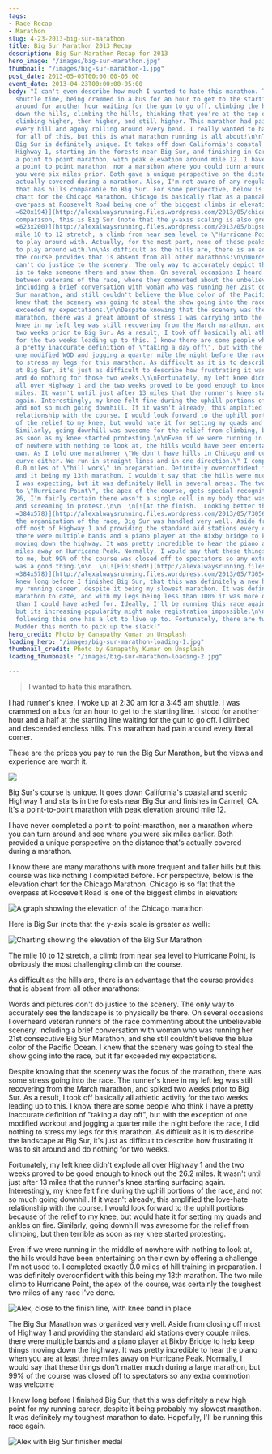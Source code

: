 ```yaml
---
tags:
- Race Recap
- Marathon
slug: 4-23-2013-big-sur-marathon
title: Big Sur Marathon 2013 Recap
description: Big Sur Marathon Recap for 2013
hero_image: "/images/big-sur-marathon.jpg"
thumbnail: "/images/big-sur-marathon-1.jpg"
post_date: 2013-05-05T00:00:00-05:00
event_date: 2013-04-23T00:00:00-05:00
body: "I can't even describe how much I wanted to hate this marathon. The 3:45 am
  shuttle time, being crammed in a bus for an hour to get to the starting line, standing
  around for another hour waiting for the gun to go off, climbing the hills, going
  down the hills, climbing the hills, thinking that you're at the top of the hill,
  climbing higher, then higher, and still higher. This marathon had pain roaring down
  every hill and agony rolling around every bend. I really wanted to hate this marathon
  for all of this, but this is what marathon running is all about!\n\nThe course of
  Big Sur is definitely unique. It takes off down California's coastal and scenic
  Highway 1, starting in the forests near Big Sur, and finishing in Carmel, CA. It's
  a point to point marathon, with peak elevation around mile 12. I have never done
  a point to point marathon, nor a marathon where you could turn around and see where
  you were six miles prior. Both gave a unique perspective on the distance that's
  actually covered during a marathon. Also, I'm not aware of any regular marathon
  that has hills comparable to Big Sur. For some perspective, below is the elevation
  chart for the Chicago Marathon. Chicago is basically flat as a pancake, with the
  overpass at Roosevelt Road being one of the biggest climbs in elevation:\n\n[![ChicagoElevationChart](http://alexalwaysrunning.files.wordpress.com/2013/05/chicagoelevationchart.png
  =620x194)](http://alexalwaysrunning.files.wordpress.com/2013/05/chicagoelevationchart.png)By
  comparison, this is Big Sur (note that the y-axis scaling is also greater):\n\n[![BigSurElevation](http://alexalwaysrunning.files.wordpress.com/2013/05/bigsurelevation.png
  =623x200)](http://alexalwaysrunning.files.wordpress.com/2013/05/bigsurelevation.png)The
  mile 10 to 12 stretch, a climb from near sea level to \"Hurricane Point\", is nothing
  to play around with. Actually, for the most part, none of these peaks were anything
  to play around with.\n\nAs difficult as the hills are, there is an advantage that
  the course provides that is absent from all other marathons:\n\nWords and pictures
  can't do justice to the scenery. The only way to accurately depict the landscape
  is to take someone there and show them. On several occasions I heard discussions
  between veterans of the race, where they commented about the unbelievable scenery,
  including a brief conversation with woman who was running her 21st consecutive Big
  Sur marathon, and still couldn't believe the blue color of the Pacific Ocean. I
  knew that the scenery was going to steal the show going into the race, but it far
  exceeded my expectations.\n\nDespite knowing that the scenery was the focus of the
  marathon, there was a great amount of stress I was carrying into the race. The runner's
  knee in my left leg was still recovering from the March marathon, and spiked in
  two weeks prior to Big Sur. As a result, I took off basically all athletic activity
  for the two weeks leading up to this. I know there are some people who think I have
  a pretty inaccurate definition of \"taking a day off\", but with the exception of
  one modified WOD and jogging a quarter mile the night before the race, I did nothing
  to stress my legs for this marathon. As difficult as it is to describe the landscape
  at Big Sur, it's just as difficult to describe how frustrating it was to sit around
  and do nothing for those two weeks.\n\nFortunately, my left knee didn't explode
  all over Highway 1 and the two weeks proved to be good enough to knock out the 26.2
  miles. It wasn't until just after 13 miles that the runner's knee starting surfacing
  again. Interestingly, my knee felt fine during the uphill portions of the race,
  and not so much going downhill. If it wasn't already, this amplified the love-hate
  relationship with the course. I would look forward to the uphill portions because
  of the relief to my knee, but would hate it for setting my quads and ankles on fire.
  Similarly, going downhill was awesome for the relief from climbing, but then terrible
  as soon as my knee started protesting.\n\nEven if we were running in the middle
  of nowhere with nothing to look at, the hills would have been entertaining on their
  own. As I told one marathoner \"We don't have hills in Chicago and our roads don't
  curve either. We run in straight lines and in one direction.\" I completed exactly
  0.0 miles of \"hill work\" in preparation. Definitely overconfident from doing CrossFit
  and it being my 13th marathon. I wouldn't say that the hills were much tougher than
  I was expecting, but it was definitely Hell in several areas. The two mile climb
  to \"Hurricane Point\", the apex of the course, gets special recognition. By mile
  26, I'm fairly certain there wasn't a single cell in my body that wasn't on fire
  and screaming in protest.\n\n  \n[![At the finish.  Looking better than I felt.](http://alexalwaysrunning.files.wordpress.com/2013/05/730562-1099-0040s.jpg
  =384x578)](http://alexalwaysrunning.files.wordpress.com/2013/05/730562-1099-0040s.jpg)\n\nRegarding
  the organization of the race, Big Sur was handled very well. Aside from closing
  off most of Highway 1 and providing the standard aid stations every couple miles,
  there were multiple bands and a piano player at the Bixby bridge to keep things
  moving down the highway. It was pretty incredible to hear the piano at least three
  miles away on Hurricane Peak. Normally, I would say that these things don't matter
  to me, but 99% of the course was closed off to spectators so any extra commotion
  was a good thing.\n\n  \n[![Finished!](http://alexalwaysrunning.files.wordpress.com/2013/05/730543-1022-0018s.jpg
  =384x578)](http://alexalwaysrunning.files.wordpress.com/2013/05/730543-1022-0018s.jpg)\n\nI
  knew long before I finished Big Sur, that this was definitely a new high point for
  my running career, despite it being my slowest marathon. It was definitely my toughest
  marathon to date, and with my legs being less than 100% it was more of a challenge
  than I could have asked for. Ideally, I'll be running this race again next year,
  but its increasing popularity might make registration impossible.\n\nAny marathon
  following this one has a lot to live up to. Fortunately, there are two and a Tough
  Mudder this month to pick up the slack!"
hero_credit: Photo by Ganapathy Kumar on Unsplash
loading_hero: "/images/big-sur-marathon-loading-1.jpg"
thumbnail_credit: Photo by Ganapathy Kumar on Unsplash
loading_thumbnail: "/images/big-sur-marathon-loading-2.jpg"

---
```

> I wanted to hate this marathon.

I had runner's knee. I woke up at 2:30 am for a 3:45 am shuttle. I was crammed on a bus for an hour to get to the starting line. I stood for another hour and a half at the starting line waiting for the gun to go off. I climbed and descended endless hills. This marathon had pain around every literal corner.

These are the prices you pay to run the Big Sur Marathon, but the views and experience are worth it.

![](/images/big-sur-7.jpg)

Big Sur's course is unique. It goes down California's coastal and scenic Highway 1 and starts in the forests near Big Sur and finishes in Carmel, CA. It's a point-to-point marathon with peak elevation around mile 12.

I have never completed a point-to point-marathon, nor a marathon where you can turn around and see where you were six miles earlier. Both provided a unique perspective on the distance that's actually covered during a marathon.

I know there are many marathons with more frequent and taller hills but this course was like nothing I completed before. For perspective, below is the elevation chart for the Chicago Marathon. Chicago is so flat that the overpass at Roosevelt Road is one of the biggest climbs in elevation:

![A graph showing the elevation of the Chicago marathon](/images/chicago-elevation.jpg "Chicago Elevation Chart")

Here is Big Sur (note that the y-axis scale is greater as well):

![Charting showing the elevation of the Big Sur Marathon](/images/big-sur-elevation.jpg "Big Sur Elevation Chart")

The mile 10 to 12 stretch, a climb from near sea level to Hurricane Point, is obviously the most challenging climb on the course.

As difficult as the hills are, there is an advantage that the course provides that is absent from all other marathons:

Words and pictures don't do justice to the scenery. The only way to accurately see the landscape is to physically be there. On several occasions I overheard veteran runners of the race commenting about the unbelievable scenery, including a brief conversation with woman who was running her 21st consecutive Big Sur Marathon, and she still couldn't believe the blue color of the Pacific Ocean. I knew that the scenery was going to steal the show going into the race, but it far exceeded my expectations.

Despite knowing that the scenery was the focus of the marathon, there was some stress going into the race. The runner's knee in my left leg was still recovering from the March marathon, and spiked two weeks prior to Big Sur. As a result, I took off basically all athletic activity for the two weeks leading up to this. I know there are some people who think I have a pretty inaccurate definition of "taking a day off", but with the exception of one modified workout and jogging a quarter mile the night before the race, I did nothing to stress my legs for this marathon. As difficult as it is to describe the landscape at Big Sur, it's just as difficult to describe how frustrating it was to sit around and do nothing for two weeks.

Fortunately, my left knee didn't explode all over Highway 1 and the two weeks proved to be good enough to knock out the 26.2 miles. It wasn't until just after 13 miles that the runner's knee starting surfacing again. Interestingly, my knee felt fine during the uphill portions of the race, and not so much going downhill. If it wasn't already, this amplified the love-hate relationship with the course. I would look forward to the uphill portions because of the relief to my knee, but would hate it for setting my quads and ankles on fire. Similarly, going downhill was awesome for the relief from climbing, but then terrible as soon as my knee started protesting.

Even if we were running in the middle of nowhere with nothing to look at, the hills would have been entertaining on their own by offering a challenge I'm not used to. I completed exactly 0.0 miles of hill training in preparation. I was definitely overconfident with this being my 13th marathon. The two mile climb to Hurricane Point, the apex of the course, was certainly the toughest two miles of any race I've done.

![Alex, close to the finish line, with knee band in place](/images/big-sur-2.jpg "Close to the finish line")

The Big Sur Marathon was organized very well. Aside from closing off most of Highway 1 and providing the standard aid stations every couple miles, there were multiple bands and a piano player at Bixby Bridge to help keep things moving down the highway. It was pretty incredible to hear the piano when you are at least three miles away on Hurricane Peak. Normally, I would say that these things don't matter much during a large marathon, but 99% of the course was closed off to spectators so any extra commotion was welcome

I knew long before I finished Big Sur, that this was definitely a new high point for my running career, despite it being probably my slowest marathon. It was definitely my toughest marathon to date. Hopefully, I'll be running this race again.

![Alex with Big Sur finisher medal](/images/big-sur-3.jpg "Big Sur Finished")